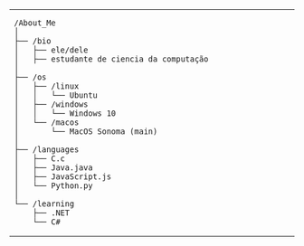 <table>
  <tr>
    <td style="width: 50%; vertical-align: top;">

```
/About_Me
│
├── /bio
│   ├── ele/dele
│   ├── estudante de ciencia da computação
│
├── /os
│   ├── /linux
│   │   └── Ubuntu
│   ├── /windows
│   │   └── Windows 10
│   └── /macos
│       └── MacOS Sonoma (main)
│
├── /languages
│   ├── C.c
│   ├── Java.java
│   ├── JavaScript.js
│   └── Python.py
│
└── /learning
    ├── .NET
    └── C#
```

</tr>
</table>

